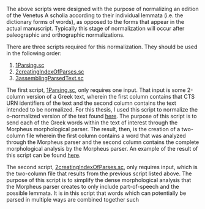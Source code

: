 The above scripts were designed with the purpose of normalizing an edition of the Venetus A scholia according to their individual lemmata (i.e. the dictionary forms of words), as opposed to the forms that appear in the actual manuscript. Typically this stage of normalization will occur after paleographic and orthographic normalizations.

There are three scripts required for this normalization. They should be used in the following order:

1.  [1Parsing.sc](https://github.com/cjschu17/Thesis2016-2017/blob/master/Appendix/Chapter2/Scripts/creatingMNormalizedText/1Parsing.sc)
2.  [2creatingIndexOfParses.sc](https://github.com/cjschu17/Thesis2016-2017/blob/master/Appendix/Chapter2/Scripts/creatingMNormalizedText/2creatingIndexOfParses.sc)
3.  [3assemblingParsedText.sc](https://github.com/cjschu17/Thesis2016-2017/blob/master/Appendix/Chapter2/Scripts/creatingMNormalizedText/3assemblingParsedText.sc)

The first script, [1Parsing.sc](https://github.com/cjschu17/Thesis2016-2017/blob/master/Appendix/Chapter2/Scripts/creatingMNormalizedText/1Parsing.sc), only requires one input. That input is some 2-column version of a Greek text, wherein the first column contains that CTS URN identifiers of the text and the second column contains the text intended to be normalized. For this thesis, I used this script to normalize the o-normalized version of the text found [here](https://github.com/cjschu17/Thesis2016-2017/blob/master/Appendix/VersionsOfScholia/o-normalized.tsv). The purpose of this script is to send each of the Greek words within the text of interest through the Morpheus morphological parser. The result, then, is the creation of a two-column file wherein the first column contains a word that was analyzed through the Morpheus parser and the second column contains the complete morphological analysis by the Morpheus parser. An example of the result of this script can be found [here](https://github.com/cjschu17/Thesis2016-2017/blob/master/Appendix/Chapter2/Data/morpheusReplies.tsv).

The second script, [2creatingIndexOfParses.sc](https://github.com/cjschu17/Thesis2016-2017/blob/master/Appendix/Chapter2/Scripts/creatingMNormalizedText/2creatingIndexOfParses.sc), only requires input, which is the two-column file that results from the previous script listed above. The purpose of this script is to simplify the dense morphological analysis that the Morpheus parser creates to only include part-of-speech and the possible lemmata. It is in this script that words which can potentially be parsed in multiple ways are combined together such 

